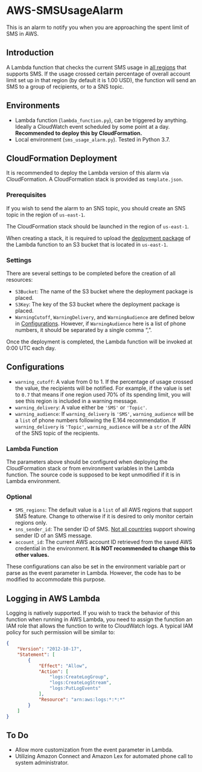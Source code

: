 # AWS-SMSUsageAlarm
This is an alarm to notify you when you are approaching the spent limit of SMS in AWS.

## Introduction

A Lambda function that checks the current SMS usage in [all regions](https://docs.aws.amazon.com/sns/latest/dg/sms_supported-countries.html) that supports SMS. If the usage crossed certain percentage of overall account limit set up in that region (by default it is 1.00 USD), the function will send an SMS to a group of recipients, or to a SNS topic.



## Environments

- Lambda function (`lambda_function.py`), can be triggered by anything. Ideally a CloudWatch event scheduled by some point at a day. **Recommended to deploy this by CloudFormation.**
- Local environment (`sms_usage_alarm.py`). Tested in Python 3.7.



## CloudFormation Deployment

It is recommended to deploy the Lambda version of this alarm via CloudFormation. A CloudFormation stack is provided as `template.json`.

### Prerequisites

If you wish to send the alarm to an SNS topic, you should create an SNS topic in the region of `us-east-1`.

The CloudFormation stack should be launched in the region of `us-east-1`.

When creating a stack, it is required to upload the [deployment package](https://github.com/starkshaw/AWS-SMSUsageAlarm/releases) of the Lambda function to an S3 bucket that is located in `us-east-1`.

### Settings

There are several settings to be completed before the creation of all resources:

- `S3Bucket`: The name of the S3 bucket where the deployment package is placed.
- `S3Key`: The key of the S3 bucket where the deployment package is placed.
- `WarningCutoff`, `WarningDelivery`, and `WarningAudience` are defined below in [Configurations](#configurations). However, if `WarningAudience` here is a list of phone numbers, it should be separated by a single comma “,”.

Once the deployment is completed, the Lambda function will be invoked at 0:00 UTC each day.



## Configurations

- `warning_cutoff`: A value from 0 to 1. If the percentage of usage crossed the value, the recipients will be notified. For example, if the value is set to `0.7` that means if one region used 70% of its spending limit, you will see this region is included in a warning message.
- `warning_delivery`: A value either be `'SMS'` or `'Topic'`.
- `warning_audience`: If `warning_delivery` is `'SMS'`, `warning_audience` will be a `list` of phone numbers following the E.164 recommendation. If `warning_delivery` is `'Topic'`, `warning_audience` will be a `str` of the ARN of the SNS topic of the recipients.

### Lambda Function

The parameters above should be configured when deploying the CloudFormation stack or from environment variables in the Lambda function. The source code is supposed to be kept unmodified if it is in Lambda environment.

### Optional

- `SMS_regions`: The default value is a `list` of all AWS regions that support SMS feature. Change to otherwise if it is desired to only monitor certain regions only.
- `sns_sender_id`: The sender ID of SMS. [Not all countries](https://docs.aws.amazon.com/sns/latest/dg/sms_supported-countries.html) support showing sender ID of an SMS message.
- `account_id`: The current AWS account ID retrieved from the saved AWS credential in the environment. **It is NOT recommended to change this to other values.**

These configurations can also be set in the environment variable part or parse as the event parameter in Lambda. However, the code has to be modified to accommodate this purpose.



## Logging in AWS Lambda

Logging is natively supported. If you wish to track the behavior of this function when running in AWS Lambda, you need to assign the function an IAM role that allows the function to write to CloudWatch logs. A typical IAM policy for such permission will be similar to:

```json
{
    "Version": "2012-10-17",
    "Statement": [
        {
            "Effect": "Allow",
            "Action": [
                "logs:CreateLogGroup",
                "logs:CreateLogStream",
                "logs:PutLogEvents"
            ],
            "Resource": "arn:aws:logs:*:*:*"
        }
    ]
}
```



## To Do

- Allow more customization from the event parameter in Lambda.
- Utilizing Amazon Connect and Amazon Lex for automated phone call to system administrator.
